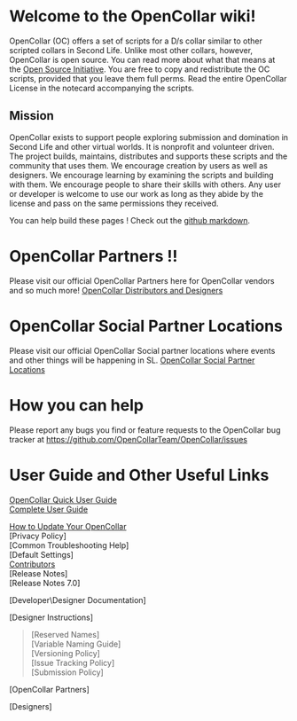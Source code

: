 # Welcome to the OpenCollar wiki!

OpenCollar (OC) offers a set of scripts for a D/s collar similar to other scripted collars in Second Life. Unlike most other collars, however, OpenCollar is open source. You can read more about what that means at the [Open Source Initiative](https://opensource.org/osd-annotated). You are free to copy and redistribute the OC scripts, provided that you leave them full perms. Read the entire OpenCollar License in the notecard accompanying the scripts.

## Mission

OpenCollar exists to support people exploring submission and domination in Second Life and other virtual worlds.  It is nonprofit and volunteer driven.  The project builds, maintains, distributes and supports these scripts and the community that uses them. We encourage creation by users as well as designers.  We encourage learning by examining the scripts and building with them. We encourage people to share their skills with others. Any user or developer is welcome to use our work as long as they abide by the license and pass on the same permissions they received.

You can help build these pages !  Check out the [github markdown](https://guides.github.com/features/mastering-markdown/).

# OpenCollar Partners !!

Please visit our official OpenCollar Partners here for OpenCollar vendors and so much more! [OpenCollar Distributors and Designers](https://github.com/OpenCollarTeam/OpenCollar/wiki/OpenCollar-Distributors-and-Designers) 

# OpenCollar Social Partner Locations
Please visit our official OpenCollar Social partner locations where events and other things will be happening in SL.
[OpenCollar Social Partner Locations](https://github.com/OpenCollarTeam/OpenCollar/wiki/OpenCollar-Social-Partner-Locations)

# How you can help 
Please report any bugs you find or feature requests to the OpenCollar bug tracker at https://github.com/OpenCollarTeam/OpenCollar/issues

# User Guide and Other Useful Links
[OpenCollar Quick User Guide](https://github.com/OpenCollarTeam/OpenCollar/wiki/OpenCollar-Quick-User-Guide)  
[Complete User Guide](https://github.com/OpenCollarTeam/OpenCollar/wiki/Complete-User-Guide)    
  
[How to Update Your OpenCollar](https://github.com/OpenCollarTeam/OpenCollar/wiki/How-To-Update-Your-OpenCollar)  
[Privacy Policy]   
[Common Troubleshooting Help]   
[Default Settings]   
[Contributors](https://github.com/OpenCollarTeam/OpenCollar/wiki/Contributors)   
[Release Notes]   
[Release Notes 7.0]   

[Developer\Designer Documentation]

[Designer Instructions]   
>[Reserved Names]   
>[Variable Naming Guide]   
>[Versioning Policy]   
>[Issue Tracking Policy]   
>[Submission Policy]   

[OpenCollar Partners]   
   
[Designers]
